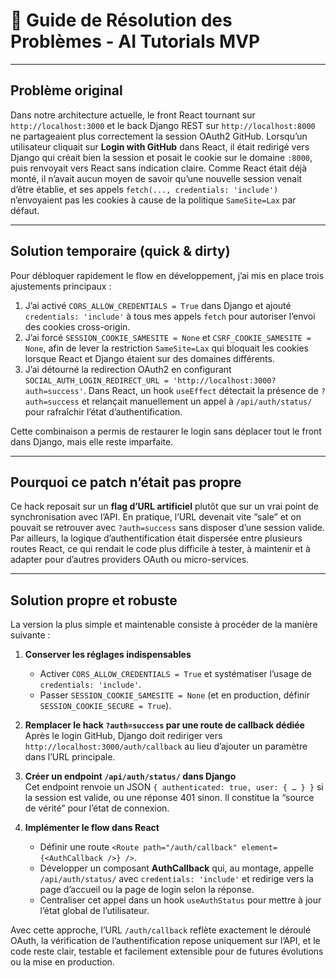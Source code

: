 # 🚨 Guide de Résolution des Problèmes - AI Tutorials MVP

---

## Problème original

Dans notre architecture actuelle, le front React tournant sur `http://localhost:3000` et le back Django REST sur `http://localhost:8000` ne partageaient plus correctement la session OAuth2 GitHub. Lorsqu’un utilisateur cliquait sur **Login with GitHub** dans React, il était redirigé vers Django qui créait bien la session et posait le cookie sur le domaine `:8000`, puis renvoyait vers React sans indication claire. Comme React était déjà monté, il n’avait aucun moyen de savoir qu’une nouvelle session venait d’être établie, et ses appels `fetch(..., credentials: 'include')` n’envoyaient pas les cookies à cause de la politique `SameSite=Lax` par défaut.

---

## Solution temporaire (quick & dirty)

Pour débloquer rapidement le flow en développement, j’ai mis en place trois ajustements principaux :

1. J’ai activé `CORS_ALLOW_CREDENTIALS = True` dans Django et ajouté `credentials: 'include'` à tous mes appels `fetch` pour autoriser l’envoi des cookies cross-origin.  
2. J’ai forcé `SESSION_COOKIE_SAMESITE = None` et `CSRF_COOKIE_SAMESITE = None`, afin de lever la restriction `SameSite=Lax` qui bloquait les cookies lorsque React et Django étaient sur des domaines différents.  
3. J’ai détourné la redirection OAuth2 en configurant `SOCIAL_AUTH_LOGIN_REDIRECT_URL = 'http://localhost:3000?auth=success'`. Dans React, un hook `useEffect` détectait la présence de `?auth=success` et relançait manuellement un appel à `/api/auth/status/` pour rafraîchir l’état d’authentification.

Cette combinaison a permis de restaurer le login sans déplacer tout le front dans Django, mais elle reste imparfaite.

---

## Pourquoi ce patch n’était pas propre

Ce hack reposait sur un **flag d’URL artificiel** plutôt que sur un vrai point de synchronisation avec l’API. En pratique, l’URL devenait vite “sale” et on pouvait se retrouver avec `?auth=success` sans disposer d’une session valide. Par ailleurs, la logique d’authentification était dispersée entre plusieurs routes React, ce qui rendait le code plus difficile à tester, à maintenir et à adapter pour d’autres providers OAuth ou micro-services.

---

## Solution propre et robuste

La version la plus simple et maintenable consiste à procéder de la manière suivante :

1. **Conserver les réglages indispensables**  
   - Activer `CORS_ALLOW_CREDENTIALS = True` et systématiser l’usage de `credentials: 'include'`.  
   - Passer `SESSION_COOKIE_SAMESITE = None` (et en production, définir `SESSION_COOKIE_SECURE = True`).  

2. **Remplacer le hack `?auth=success` par une route de callback dédiée**  
   Après le login GitHub, Django doit rediriger vers `http://localhost:3000/auth/callback` au lieu d’ajouter un paramètre dans l’URL principale.  

3. **Créer un endpoint `/api/auth/status/` dans Django**  
   Cet endpoint renvoie un JSON `{ authenticated: true, user: { … } }` si la session est valide, ou une réponse 401 sinon. Il constitue la “source de vérité” pour l’état de connexion.  

4. **Implémenter le flow dans React**  
   - Définir une route `<Route path="/auth/callback" element={<AuthCallback />} />`.  
   - Développer un composant **AuthCallback** qui, au montage, appelle `/api/auth/status/` avec `credentials: 'include'` et redirige vers la page d’accueil ou la page de login selon la réponse.  
   - Centraliser cet appel dans un hook `useAuthStatus` pour mettre à jour l’état global de l’utilisateur.

Avec cette approche, l’URL `/auth/callback` reflète exactement le déroulé OAuth, la vérification de l’authentification repose uniquement sur l’API, et le code reste clair, testable et facilement extensible pour de futures évolutions ou la mise en production.  